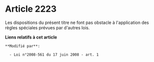 # Article 2223

Les dispositions du présent titre ne font pas obstacle à l'application des règles spéciales prévues par d'autres lois.

**Liens relatifs à cet article**

	**Modifié par**:

	  - Loi n°2008-561 du 17 juin 2008 - art. 1
